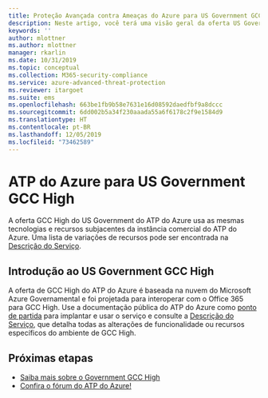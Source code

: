 ```yaml
---
title: Proteção Avançada contra Ameaças do Azure para US Government GCC High | Microsoft Docs
description: Neste artigo, você terá uma visão geral da oferta US Government GCC High do ATP do Azure.
keywords: ''
author: mlottner
ms.author: mlottner
manager: rkarlin
ms.date: 10/31/2019
ms.topic: conceptual
ms.collection: M365-security-compliance
ms.service: azure-advanced-threat-protection
ms.reviewer: itargoet
ms.suite: ems
ms.openlocfilehash: 663be1fb9b58e7631e16d08592daedfbf9a8dccc
ms.sourcegitcommit: 6dd002b5a34f230aaada55a6f6178c2f9e1584d9
ms.translationtype: HT
ms.contentlocale: pt-BR
ms.lasthandoff: 12/05/2019
ms.locfileid: "73462589"
---
```

# <a name="azure-atp-for-us-government-gcc-high"></a>ATP do Azure para US Government GCC High

A oferta GCC High do US Government do ATP do Azure usa as mesmas tecnologias e recursos subjacentes da instância comercial do ATP do Azure. Uma lista de variações de recursos pode ser encontrada na [Descrição do Serviço](https://docs.microsoft.com/enterprise-mobility-security/solution/ems-azure-atp-govt-service-description).

## <a name="get-started-with-us-government-gcc-high"></a>Introdução ao US Government GCC High
 
A oferta de GCC High do ATP do Azure é baseada na nuvem do Microsoft Azure Governamental e foi projetada para interoperar com o Office 365 para GCC High. Use a documentação pública do ATP do Azure como [ponto de partida](install-atp-step1.md) para implantar e usar o serviço e consulte a [Descrição do Serviço](https://docs.microsoft.com/enterprise-mobility-security/solution/ems-azure-atp-govt-service-description), que detalha todas as alterações de funcionalidade ou recursos específicos do ambiente de GCC High.  


## <a name="next-steps"></a>Próximas etapas
- [Saiba mais sobre o Government GCC High](https://docs.microsoft.com/enterprise-mobility-security/solution/ems-security-govt-description)
- [Confira o fórum do ATP do Azure!](https://aka.ms/azureatpcommunity)

